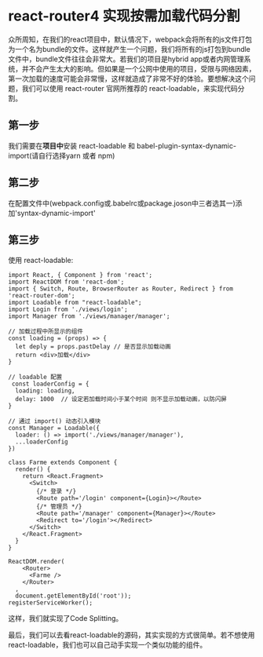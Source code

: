 # react-router4 实现按需加载代码分割

众所周知，在我们的react项目中，默认情况下，webpack会将所有的js文件打包为一个名为bundle的文件。这样就产生一个问题，我们将所有的js打包到bundle文件中，bundle文件往往会非常大。若我们的项目是hybrid app或者内网管理系统，并不会产生太大的影响。但如果是一个公网中使用的项目，受限与网络因素，第一次加载的速度可能会非常慢，这样就造成了非常不好的体验。要想解决这个问题，我们可以使用 react-router 官网所推荐的 react-loadable，来实现代码分割。

## 第一步
我们需要在<b>项目中</b>安装 react-loadable 和 babel-plugin-syntax-dynamic-import(请自行选择yarn 或者 npm)

## 第二步
在配置文件中(webpack.config或.babelrc或package.joson中三者选其一)添加'syntax-dynamic-import'

## 第三步
使用 react-loadable:
```
import React, { Component } from 'react';
import ReactDOM from 'react-dom';
import { Switch, Route, BrowserRouter as Router, Redirect } from 'react-router-dom';
import Loadable from "react-loadable";
import Login from './views/login';
import Manager from './views/manager/manager';

// 加载过程中所显示的组件 
const loading = (props) => {
  let deply = props.pastDelay // 是否显示加载动画
  return <div>加载</div>
}

// loadable 配置
 const loaderConfig = {
  loading: loading, 
  delay: 1000  // 设定若加载时间小于某个时间 则不显示加载动画，以防闪屏
}

// 通过 import() 动态引入模块
const Manager = Loadable({
  loader: () => import('./views/manager/manager'),
  ...loaderConfig
})

class Farme extends Component {
  render() {
    return <React.Fragment>
      <Switch>
        {/* 登录 */}
        <Route path='/login' component={Login}></Route>
        {/* 管理员 */}
        <Route path='/manager' component={Manager}></Route>
        <Redirect to='/login'></Redirect>
      </Switch>
    </React.Fragment>
  }
}

ReactDOM.render(
    <Router>
      <Farme />
    </Router>
  ,
  document.getElementById('root'));
registerServiceWorker();
```
这样，我们就实现了Code Splitting。

最后，我们可以去看react-loadable的源码，其实实现的方式很简单。若不想使用react-loadable，我们也可以自己动手实现一个类似功能的组件。